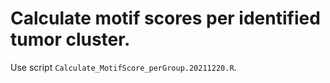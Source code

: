 # Calculate motif scores per identified tumor cluster.

Use script ```Calculate_MotifScore_perGroup.20211220.R```.


